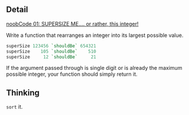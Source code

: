 ## Detail

[noobCode 01: SUPERSIZE ME.... or rather, this integer!](https://www.codewars.com/kata/noobcode-01-supersize-me-dot-dot-dot-or-rather-this-integer)

Write a function that rearranges an integer into its largest possible value. 

```haskell
superSize 123456 `shouldBe` 654321
superSize    105 `shouldBe`    510
superSize     12 `shouldBe`     21
```

If the argument passed through is single digit or is already the maximum possible integer, your function should simply return it.

## Thinking

`sort` it.